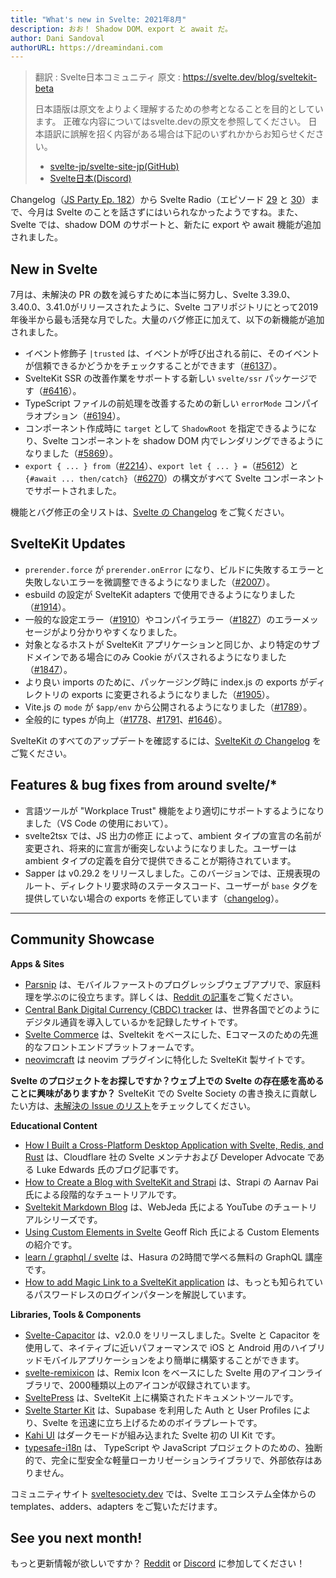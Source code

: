 ```yaml
---
title: "What's new in Svelte: 2021年8月"
description: おお！ Shadow DOM、export と await だ。
author: Dani Sandoval
authorURL: https://dreamindani.com
---
```


> 翻訳 : Svelte日本コミュニティ
> 原文 : https://svelte.dev/blog/sveltekit-beta
>
> 日本語版は原文をよりよく理解するための参考となることを目的としています。
> 正確な内容についてはsvelte.devの原文を参照してください。
> 日本語訳に誤解を招く内容がある場合は下記のいずれかからお知らせください。
> - [svelte-jp/svelte-site-jp(GitHub)](https://github.com/svelte-jp/svelte-site-jp)
> - [Svelte日本(Discord)](https://discord.com/invite/YTXq3ZtBbx)

Changelog（[JS Party Ep. 182](https://changelog.com/jsparty/182)）から Svelte Radio（エピソード [29](https://share.transistor.fm/s/adc23e84) と [30](https://share.transistor.fm/s/6316622d)）まで、今月は Svelte のことを話さずにはいられなかったようですね。また、Svelte では、shadow DOM のサポートと、新たに export や await 機能が追加されました。

## New in Svelte

7月は、未解決の PR の数を減らすために本当に努力し、Svelte 3.39.0、3.40.0、3.41.0がリリースされたように、Svelte コアリポジトリにとって2019年後半から最も活発な月でした。大量のバグ修正に加えて、以下の新機能が追加されました。

- イベント修飾子 `|trusted` は、イベントが呼び出される前に、そのイベントが信頼できるかどうかをチェックすることができます（[#6137](https://github.com/sveltejs/svelte/issues/6137)）。
- SvelteKit SSR の改善作業をサポートする新しい `svelte/ssr` パッケージです（[#6416](https://github.com/sveltejs/svelte/pull/6416)）。
- TypeScript ファイルの前処理を改善するための新しい `errorMode` コンパイラオプション（[#6194](https://github.com/sveltejs/svelte/pull/6194)）。
- コンポーネント作成時に `target` として `ShadowRoot` を指定できるようになり、Svelte コンポーネントを shadow DOM 内でレンダリングできるようになりました（[#5869](https://github.com/sveltejs/svelte/issues/5869)）。
- `export { ... } from`（[#2214](https://github.com/sveltejs/svelte/issues/2214)）、`export let { ... } =`（[#5612](https://github.com/sveltejs/svelte/issues/5612)）と `{#await ... then/catch}`（[#6270](https://github.com/sveltejs/svelte/issues/6270)）の構文がすべて Svelte コンポーネントでサポートされました。

機能とバグ修正の全リストは、[Svelte の Changelog](https://github.com/sveltejs/svelte/blob/master/CHANGELOG.md) をご覧ください。

## SvelteKit Updates
- `prerender.force` が `prerender.onError` になり、ビルドに失敗するエラーと失敗しないエラーを微調整できるようになりました（[#2007](https://github.com/sveltejs/kit/pull/2007)）。
- esbuild の設定が SvelteKit adapters で使用できるようになりました（[#1914](https://github.com/sveltejs/kit/pull/1914)）。
- 一般的な設定エラー（[#1910](https://github.com/sveltejs/kit/pull/1910)）やコンパイラエラー（[#1827](https://github.com/sveltejs/kit/pull/1827)）のエラーメッセージがより分かりやすくなりました。
- 対象となるホストが SvelteKit アプリケーションと同じか、より特定のサブドメインである場合にのみ Cookie がパスされるようになりました（[#1847](https://github.com/sveltejs/kit/pull/1847)）。
- より良い imports のために、パッケージング時に index.js の exports がディレクトリの exports に変更されるようになりました（[#1905](https://github.com/sveltejs/kit/pull/1905)）。
- Vite.js の `mode` が `$app/env` から公開されるようになりました（[#1789](https://github.com/sveltejs/kit/pull/1789)）。
- 全般的に types が向上（[#1778](https://github.com/sveltejs/kit/pull/1778)、[#1791](https://github.com/sveltejs/kit/pull/1791)、[#1646](https://github.com/sveltejs/kit/pull/1646)）。

SvelteKit のすべてのアップデートを確認するには、[SvelteKit の Changelog](https://github.com/sveltejs/kit/blob/master/packages/kit/CHANGELOG.md) をご覧ください。

## Features & bug fixes from around svelte/*
- 言語ツールが "Workplace Trust" 機能をより適切にサポートするようになりました（VS Code の使用において）。
- svelte2tsx では、JS 出力の修正 によって、ambient タイプの宣言の名前が変更され、将来的に宣言が衝突しないようになりました。ユーザーは ambient タイプの定義を自分で提供できることが期待されています。
- Sapper は v0.29.2 をリリースしました。このバージョンでは、正規表現のルート、ディレクトリ要求時のステータスコード、ユーザーが `base` タグを提供していない場合の exports を修正しています（[changelog](https://github.com/sveltejs/sapper/blob/master/CHANGELOG.md)）。

---

## Community Showcase

**Apps & Sites**
- [Parsnip](https://www.parsnip.ai/) は、モバイルファーストのプログレッシブウェブアプリで、家庭料理を学ぶのに役立ちます。詳しくは、[Reddit の記事](https://www.reddit.com/r/sveltejs/comments/oearb9/learning_to_cook_at_home_with_parsnip_built/)をご覧ください。
- [Central Bank Digital Currency (CBDC) tracker](https://www.atlanticcouncil.org/cbdctracker/) は、世界各国でどのようにデジタル通貨を導入しているかを記録したサイトです。
- [Svelte Commerce](https://github.com/itswadesh/svelte-commerce) は、Sveltekit をベースにした、Eコマースのための先進的なフロントエンドプラットフォームです。
- [neovimcraft](https://neovimcraft.com/) は neovim プラグインに特化した SvelteKit 製サイトです。

**Svelte のプロジェクトをお探しですか？ウェブ上での Svelte の存在感を高めることに興味がありますか？** SvelteKit での Svelte Society の書き換えに貢献したい方は、[未解決の Issue のリスト](https://github.com/svelte-society/sveltesociety-2021/issue)をチェックしてください。

**Educational Content**
- [How I Built a Cross-Platform Desktop Application with Svelte, Redis, and Rust](https://css-tricks.com/how-i-built-a-cross-platform-desktop-application-with-svelte-redis-and-rust/) は、Cloudflare 社の Svelte メンテナおよび Developer Advocate である Luke Edwards 氏のブログ記事です。
- [How to Create a Blog with SvelteKit and Strapi](https://strapi.io/blog/how-to-create-a-blog-with-svelte-kit-strapi) は、Strapi の Aarnav Pai 氏による段階的なチュートリアルです。
- [Sveltekit Markdown Blog](https://www.youtube.com/watch?v=sKKgT0SEioI&list=PLm_Qt4aKpfKgonq1zwaCS6kOD-nbOKx7V) は、WebJeda 氏による YouTube のチュートリアルシリーズです。
- [Using Custom Elements in Svelte](https://css-tricks.com/using-custom-elements-in-svelte/) Geoff Rich 氏による Custom Elements の紹介です。
- [learn / graphql / svelte](https://hasura.io/learn/graphql/svelte-apollo/introduction/) は、Hasura の2時間で学べる無料の GraphQL 講座です。
- [How to add Magic Link to a SvelteKit application](https://magic.link/posts/magic-svelte) は、もっとも知られているパスワードレスのログインパターンを解説しています。

**Libraries, Tools & Components**
- [Svelte-Capacitor](https://github.com/drannex42/svelte-capacitor/) は、v2.0.0 をリリースしました。Svelte と Capacitor を使用して、ネイティブに近いパフォーマンスで iOS と Android 用のハイブリッドモバイルアプリケーションをより簡単に構築することができます。
- [svelte-remixicon](https://github.com/ABarnob/svelte-remixicon) は、Remix Icon をベースにした Svelte 用のアイコンライブラリで、2000種類以上のアイコンが収録されています。
- [SveltePress](https://github.com/GeopJr/SveltePress) は、SvelteKit 上に構築されたドキュメントツールです。
- [Svelte Starter Kit](https://github.com/one-aalam/svelte-starter-kit/tree/auth-supabase) は、Supabase を利用した Auth と User Profiles により、Svelte を迅速に立ち上げるためのボイラプレートです。
- [Kahi UI](https://github.com/novacbn/kahi-ui) はダークモードが組み込まれた Svelte 初の UI Kit です。
- [typesafe-i18n](https://github.com/ivanhofer/typesafe-i18n) は、 TypeScript や JavaScript プロジェクトのための、独断的で、完全に型安全な軽量ローカリゼーションライブラリで、外部依存はありません。

コミュニティサイト [sveltesociety.dev](https://sveltesociety.dev/templates/) では、Svelte エコシステム全体からの templates、adders、adapters をご覧いただけます。


## See you next month!

もっと更新情報が欲しいですか？ [Reddit](https://www.reddit.com/r/sveltejs/) or [Discord](https://discord.com/invite/yy75DKs) に参加してください！
